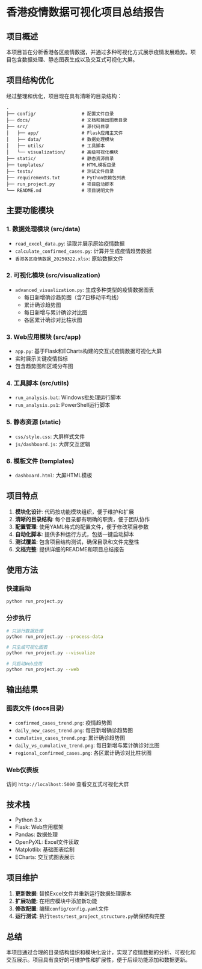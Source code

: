 # 香港疫情数据可视化项目总结报告

## 项目概述

本项目旨在分析香港各区疫情数据，并通过多种可视化方式展示疫情发展趋势。项目包含数据处理、静态图表生成以及交互式可视化大屏。

## 项目结构优化

经过整理和优化，项目现在具有清晰的目录结构：

```
.
├── config/                 # 配置文件目录
├── docs/                   # 文档和输出图表目录
├── src/                    # 源代码目录
│   ├── app/                # Flask应用主文件
│   ├── data/               # 数据处理模块
│   ├── utils/              # 工具脚本
│   └── visualization/      # 高级可视化模块
├── static/                 # 静态资源目录
├── templates/              # HTML模板目录
├── tests/                  # 测试文件目录
├── requirements.txt        # Python依赖包列表
├── run_project.py          # 项目启动脚本
└── README.md               # 项目说明文件
```

## 主要功能模块

### 1. 数据处理模块 (src/data)
- `read_excel_data.py`: 读取并展示原始疫情数据
- `calculate_confirmed_cases.py`: 计算并生成疫情趋势数据
- `香港各区疫情数据_20250322.xlsx`: 原始数据文件

### 2. 可视化模块 (src/visualization)
- `advanced_visualization.py`: 生成多种类型的疫情数据图表
  - 每日新增确诊趋势图（含7日移动平均线）
  - 累计确诊趋势图
  - 每日新增与累计确诊对比图
  - 各区累计确诊对比柱状图

### 3. Web应用模块 (src/app)
- `app.py`: 基于Flask和ECharts构建的交互式疫情数据可视化大屏
- 实时展示关键疫情指标
- 包含趋势图和区域分布图

### 4. 工具脚本 (src/utils)
- `run_analysis.bat`: Windows批处理运行脚本
- `run_analysis.ps1`: PowerShell运行脚本

### 5. 静态资源 (static)
- `css/style.css`: 大屏样式文件
- `js/dashboard.js`: 大屏交互逻辑

### 6. 模板文件 (templates)
- `dashboard.html`: 大屏HTML模板

## 项目特点

1. **模块化设计**: 代码按功能模块组织，便于维护和扩展
2. **清晰的目录结构**: 每个目录都有明确的职责，便于团队协作
3. **配置管理**: 使用YAML格式的配置文件，便于修改项目参数
4. **自动化脚本**: 提供多种运行方式，包括一键启动脚本
5. **测试覆盖**: 包含项目结构测试，确保目录和文件完整性
6. **文档完整**: 提供详细的README和项目总结报告

## 使用方法

### 快速启动
```bash
python run_project.py
```

### 分步执行
```bash
# 只运行数据处理
python run_project.py --process-data

# 只生成可视化图表
python run_project.py --visualize

# 只启动Web应用
python run_project.py --web
```

## 输出结果

### 图表文件 (docs目录)
- `confirmed_cases_trend.png`: 疫情趋势图
- `daily_new_cases_trend.png`: 每日新增确诊趋势图
- `cumulative_cases_trend.png`: 累计确诊趋势图
- `daily_vs_cumulative_trend.png`: 每日新增与累计确诊对比图
- `regional_confirmed_cases.png`: 各区累计确诊对比柱状图

### Web仪表板
访问 `http://localhost:5000` 查看交互式可视化大屏

## 技术栈

- Python 3.x
- Flask: Web应用框架
- Pandas: 数据处理
- OpenPyXL: Excel文件读取
- Matplotlib: 基础图表绘制
- ECharts: 交互式图表展示

## 项目维护

1. **更新数据**: 替换Excel文件并重新运行数据处理脚本
2. **扩展功能**: 在相应模块中添加新功能
3. **修改配置**: 编辑`config/config.yaml`文件
4. **运行测试**: 执行`tests/test_project_structure.py`确保结构完整

## 总结

本项目通过合理的目录结构组织和模块化设计，实现了疫情数据的分析、可视化和交互展示。项目具有良好的可维护性和扩展性，便于后续功能添加和数据更新。